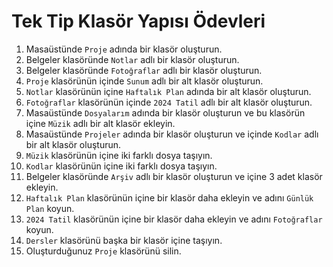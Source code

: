 # Tek Tip Klasör Yapısı Ödevleri

1. Masaüstünde `Proje` adında bir klasör oluşturun.
2. Belgeler klasöründe `Notlar` adlı bir klasör oluşturun.
3. Belgeler klasöründe `Fotoğraflar` adlı bir klasör oluşturun.
4. `Proje` klasörünün içinde `Sunum` adlı bir alt klasör oluşturun.
5. `Notlar` klasörünün içine `Haftalık Plan` adında bir alt klasör oluşturun.
6. `Fotoğraflar` klasörünün içinde `2024 Tatil` adlı bir alt klasör oluşturun.
7. Masaüstünde `Dosyalarım` adında bir klasör oluşturun ve bu klasörün içine `Müzik` adlı bir alt klasör ekleyin.
8. Masaüstünde `Projeler` adında bir klasör oluşturun ve içinde `Kodlar` adlı bir alt klasör oluşturun.
9. `Müzik` klasörünün içine iki farklı dosya taşıyın.
10. `Kodlar` klasörünün içine iki farklı dosya taşıyın.
11. Belgeler klasöründe `Arşiv` adlı bir klasör oluşturun ve içine 3 adet klasör ekleyin.
12. `Haftalık Plan` klasörünün içine bir klasör daha ekleyin ve adını `Günlük Plan` koyun.
13. `2024 Tatil` klasörünün içine bir klasör daha ekleyin ve adını `Fotoğraflar` koyun.
14. `Dersler` klasörünü başka bir klasör içine taşıyın.
15. Oluşturduğunuz `Proje` klasörünü silin.